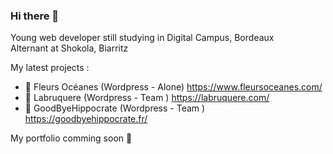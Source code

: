 ### Hi there 👋

Young web developer still studying in Digital Campus, Bordeaux  
Alternant at Shokola, Biarritz

My latest projects :
- 🌸 Fleurs Océanes (Wordpress - Alone) https://www.fleursoceanes.com/
- 🍪 Labruquere (Wordpress - Team ) https://labruquere.com/
- 🎨 GoodByeHippocrate (Wordpress - Team ) https://goodbyehippocrate.fr/

My portfolio comming soon 🤫
<!--
**roroelrigolo/roroelrigolo** is a ✨ _special_ ✨ repository because its `README.md` (this file) appears on your GitHub profile.

Here are some ideas to get you started:

- 🔭 I’m currently working on ...
- 🌱 I’m currently learning ...
- 👯 I’m looking to collaborate on ...
- 🤔 I’m looking for help with ...
- 💬 Ask me about ...
- 📫 How to reach me: ...
- 😄 Pronouns: ...
- ⚡ Fun fact: ...
-->
